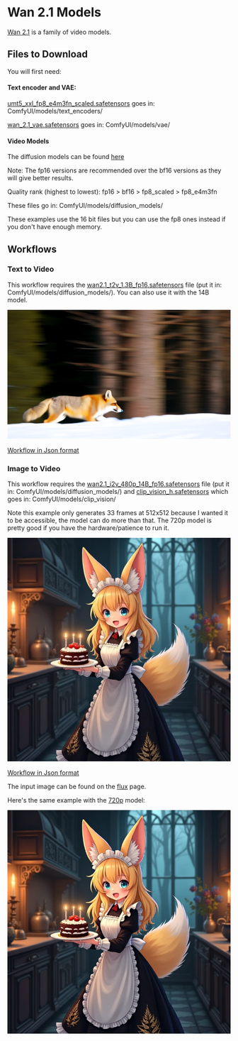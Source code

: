 # Wan 2.1 Models

[Wan 2.1](https://github.com/Wan-Video/Wan2.1) is a family of video models.

## Files to Download

You will first need:

#### Text encoder and VAE:

[umt5_xxl_fp8_e4m3fn_scaled.safetensors](https://huggingface.co/Comfy-Org/Wan_2.1_ComfyUI_repackaged/tree/main/split_files/text_encoders) goes in: ComfyUI/models/text_encoders/

[wan_2.1_vae.safetensors](https://huggingface.co/Comfy-Org/Wan_2.1_ComfyUI_repackaged/blob/main/split_files/vae/wan_2.1_vae.safetensors) goes in: ComfyUI/models/vae/


#### Video Models

The diffusion models can be found [here](https://huggingface.co/Comfy-Org/Wan_2.1_ComfyUI_repackaged/tree/main/split_files/diffusion_models)

Note: The fp16 versions are recommended over the bf16 versions as they will give better results.

Quality rank (highest to lowest): fp16 > bf16 > fp8_scaled > fp8_e4m3fn

These files go in: ComfyUI/models/diffusion_models/

These examples use the 16 bit files but you can use the fp8 ones instead if you don't have enough memory.

## Workflows

### Text to Video

This workflow requires the [wan2.1_t2v_1.3B_fp16.safetensors](https://huggingface.co/Comfy-Org/Wan_2.1_ComfyUI_repackaged/blob/main/split_files/diffusion_models/wan2.1_t2v_1.3B_fp16.safetensors) file (put it in: ComfyUI/models/diffusion_models/). You can also use it with the 14B model.

![Example](text_to_video_wan.webp)

[Workflow in Json format](text_to_video_wan.json)

### Image to Video

This workflow requires the [wan2.1_i2v_480p_14B_fp16.safetensors](https://huggingface.co/Comfy-Org/Wan_2.1_ComfyUI_repackaged/blob/main/split_files/diffusion_models/wan2.1_i2v_480p_14B_fp16.safetensors) file (put it in: ComfyUI/models/diffusion_models/) and 
[clip_vision_h.safetensors](https://huggingface.co/Comfy-Org/Wan_2.1_ComfyUI_repackaged/blob/main/split_files/clip_vision/clip_vision_h.safetensors) which goes in: ComfyUI/models/clip_vision/

Note this example only generates 33 frames at 512x512 because I wanted it to be accessible, the model can do more than that. The 720p model is pretty good if you have the hardware/patience to run it.

<img src="image_to_video_wan_example.webp" width="512" />

[Workflow in Json format](image_to_video_wan_example.json)

The input image can be found on the [flux](../flux) page.

Here's the same example with the [720p](https://huggingface.co/Comfy-Org/Wan_2.1_ComfyUI_repackaged/blob/main/split_files/diffusion_models/wan2.1_i2v_720p_14B_fp16.safetensors) model:

<img src="image_to_video_wan_720p_example.webp" width="768" />
